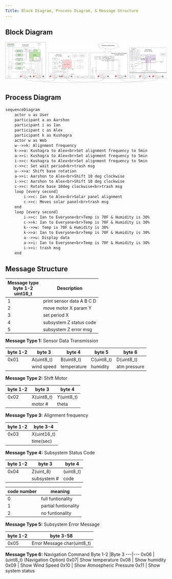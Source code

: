 ```yaml
---
Title: Block Diagram, Process Diagram, & Message Structure
---
```


## Block Diagram

![block diagram](./assets/images/block.png)

## Process Diagram

``` mermaid
sequenceDiagram
    actor u as User
    participant a as Aarshon
    participant i as Ian
    participant c as Alex
    participant k as Kushagra
    actor w as Web
    w-->>k: Alignment frequency
    k->>a: Kushagra to Alex<br>Set alignment frequency to 5min
    a->>i: Kushagra to Alex<br>Set alignment frequency to 5min
    i->>c: Kushagra to Alex<br>Set alignment frequency to 5min
    c->>c: Set wait period<br>trash msg
    u-->>a: Shift base rotation
    a->>i: Aarshon to Alex<br>Shift 10 deg clockwise
    i->>c: Aarshon to Alex<br>Shift 10 deg clockwise
    c->>c: Rotate base 10deg clockwise<br>trash msg
    loop [every second]
        i->>c: Ian to Alex<br>Solar panel alignment
        c->>c: Moves solar panel<br>trash msg
    end
    loop [every second]
        i->>c: Ian to Everyone<br>Temp is 70F & Humidity is 30%
        c->>k: Ian to Everyone<br>Temp is 70F & Humidity is 30%
        k-->>w: Temp is 70F & Humidity is 30%
        k->>a: Ian to Everyone<br>Temp is 70F & Humidity is 30%
        a-->>u: Display data
        a->>i: Ian to Everyone<br>Temp is 70F & Humidity is 30%
        i->>i: trash msg
    end
```

## Message Structure

Message type<br>byte 1-2<br>uint16_t | Description
---|---
1 | print sensor data A B C D
2 | move motor X param Y
3 | set period X
4 | subsystem Z status code
5 | subsystem Z error msg

**Message Type 1:** Sensor Data Transmission

byte 1-2 | byte 3 | byte 4 | byte 5 | byte 6
---|---|---|---|---
0x01 | A(uint8_t) | B(uint8_t) | C(uint8_t) | D(uint8_t)
| | wind speed | temperature | humidity | atm pressure

**Message Type 2:** Shift Motor

byte 1-2 | byte 3 | byte 4
---|---|---
0x02 | X(uint8_t) | Y(uint8_t)
| | motor # | theta

**Message Type 3:** Alignment frequency

byte 1-2 | byte 3-4
---|---
0x03 | X(uint16_t)
| | time(sec)

**Message Type 4:** Subsystem Status Code

byte 1-2 | byte 3 | byte 4
---|---|---
0x04 | Z(uint_8) | (uint8_t)
| | subsystem # | code

code number | meaning
---|---
0 | full funtionality
1 | partial funtionality
2 | no funtionality

**Message Type 5:** Subsystem Error Message

byte 1-2 | byte 3-58
---|---
0x05 | Error Message char(uint8_t)

**Message Type 6:** Navigation Command
Byte 1-2 |Byte 3
---|---
0x06 | (uint8_t) (Navigation Option)
0x07| Show temperature
0x08 | Show humidity
0x09 | Show Wind Speed
0x10 | Show Atmospheric Pressure
0x11 | Show system status